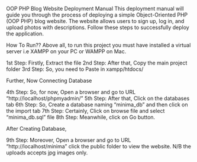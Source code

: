 
OOP PHP Blog Website Deployment Manual
This deployment manual will guide you through the process of deploying a simple Object-Oriented PHP (OOP PHP) blog website. The website allows users to sign up, log in, 
and upload photos with descriptions. Follow these steps to successfully deploy the application.

How To Run??
Above all, to run this project you must have installed a virtual server i.e XAMPP on your PC or WAMPP on Mac. 


1st Step: Firstly, Extract the file
2nd Step: After that, Copy the main project folder
3rd Step: So, you need to Paste in xampp/htdocs/

Further, Now Connecting Database


4th Step: So, for now, Open a browser and go to URL “http://localhost/phpmyadmin/”
5th Step: After that, Click on the databases tab
6th Step: So, Create a database naming “minima_db” and then click on the import tab
7th Step: Certainly, Click on browse file and select “minima_db.sql” file 
8th Step: Meanwhile, click on Go button.

After Creating Database,

9th Step: Moreover, Open a browser and go to URL “http://localhost/minima” click the public folder to view the website.
N/B the uploads accepts jpg images only.
